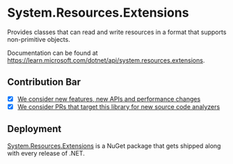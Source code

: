 # System.Resources.Extensions
Provides classes that can read and write resources in a format that supports non-primitive objects.

Documentation can be found at https://learn.microsoft.com/dotnet/api/system.resources.extensions.

## Contribution Bar
- [x] [We consider new features, new APIs and performance changes](/src/libraries/README.md#primary-bar)
- [x] [We consider PRs that target this library for new source code analyzers](/src/libraries/README.md#secondary-bars)

## Deployment
[System.Resources.Extensions](https://www.nuget.org/packages/System.Resources.Extensions) is a NuGet package that gets shipped along with every release of .NET.
